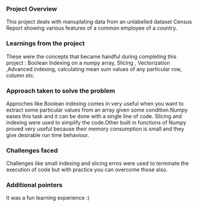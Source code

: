 ### Project Overview

 This project deals with manuplating data from an unlabelled dataset Census Report showing various features of a common employee of a country.


### Learnings from the project

 These were the concepts that became handful during completing this project : Boolean Indexing on a numpy array, Slicing , Vectorization ,Advanced indexing, calculating mean sum values of any particular row, column etc.


### Approach taken to solve the problem

 Approches like Boolean indexing comes in very useful when you want to extract some particular values from an array given some condition.Numpy eases this task and it can be done with a single line of code. Slicing and indexing were used to simplify the code.Other built in functions of Numpy proved very useful because their memory consumption is small and they give desirable run time behaviour.


### Challenges faced

 Challenges like small indexing and slicing erros were used to terminate the execution of code but with practice you can overcome those also.


### Additional pointers

 It was a fun learning experience :)


